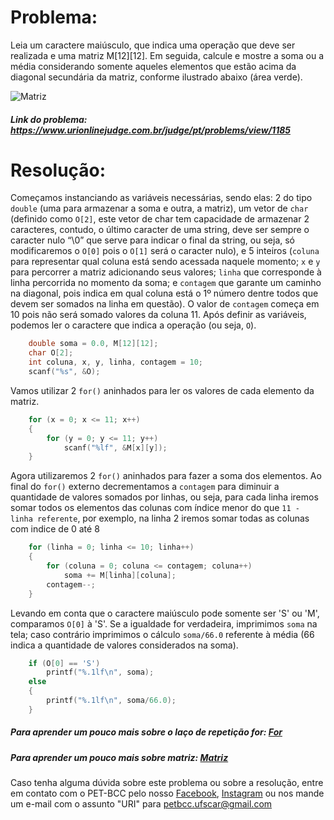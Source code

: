 # Problema:
Leia um caractere maiúsculo, que indica uma operação que deve ser realizada e uma matriz M[12][12]. Em seguida, calcule e mostre a soma ou a média considerando somente aqueles elementos que estão acima da diagonal secundária da matriz, conforme ilustrado abaixo (área verde).
 
![Matriz](https://resources.urionlinejudge.com.br/gallery/images/problems/UOJ_1185.png)
 
##### Link do problema: https://www.urionlinejudge.com.br/judge/pt/problems/view/1185
 
 
# Resolução:
 
Começamos instanciando as variáveis necessárias, sendo elas: 2 do tipo `double` (uma para armazenar a soma e outra, a matriz), um vetor de `char` (definido como `O[2]`, este vetor de char tem capacidade de armazenar 2 caracteres, contudo, o último caracter de uma string, deve ser sempre o caracter nulo “\0” que serve para indicar o final da string, ou seja, só modificaremos o `O[0]` pois o `O[1]` será o caracter nulo), e 5 inteiros (`coluna` para representar qual coluna está sendo acessada naquele momento; `x` e `y` para percorrer a matriz adicionando seus valores; `linha` que corresponde à linha percorrida no momento da soma; e `contagem` que garante um caminho na diagonal, pois indica em qual coluna está o 1º número dentre todos que devem ser somados na linha em questão). O valor de `contagem` começa em 10 pois não será somado valores da coluna 11.
Após definir as variáveis, podemos ler o caractere que indica a operação (ou seja, `O`).
 
```c
    double soma = 0.0, M[12][12];
    char O[2];
    int coluna, x, y, linha, contagem = 10;
    scanf("%s", &O);
```
 
Vamos utilizar 2 `for()` aninhados para ler os valores de cada elemento da matriz.
 
```c
    for (x = 0; x <= 11; x++)
    {
        for (y = 0; y <= 11; y++)
            scanf("%lf", &M[x][y]);
    }
```
 
Agora utilizaremos 2 `for()` aninhados para fazer a soma dos elementos. Ao final do `for()` externo decrementamos a `contagem` para diminuir a quantidade de valores somados por linhas, ou seja, para cada linha iremos somar todos os elementos das colunas com índice menor do que `11 - linha referente`, por exemplo, na linha 2 iremos somar todas as colunas com indice de 0 até 8
 
```c
    for (linha = 0; linha <= 10; linha++)
    {
        for (coluna = 0; coluna <= contagem; coluna++)
            soma += M[linha][coluna];
        contagem--;
    }
```
Levando em conta que o caractere maiúsculo pode somente ser 'S' ou 'M', comparamos `O[0]` à 'S'. Se a igualdade for verdadeira, imprimimos `soma` na tela; caso contrário imprimimos o cálculo `soma/66.0` referente à média (66 indica a quantidade de valores considerados na soma).
 
```c
    if (O[0] == 'S')
        printf("%.1lf\n", soma);
    else
    {
        printf("%.1lf\n", soma/66.0);
    }
```
##### Para aprender um pouco mais sobre o laço de repetição for: [For](http://linguagemc.com.br/a-estrutura-de-repeticao-for-em-c/)
 
##### Para aprender um pouco mais sobre matriz: [Matriz](http://linguagemc.com.br/matriz-em-c/)
 
Caso tenha alguma dúvida sobre este problema ou sobre a resolução, entre em contato com o PET-BCC pelo nosso
[Facebook](https://www.facebook.com/petbcc/),
[Instagram](https://www.instagram.com/petbcc.ufscar/)
ou nos mande um e-mail com o assunto "URI" para  petbcc.ufscar@gmail.com